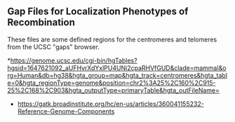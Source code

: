 ## Gap Files for Localization Phenotypes of Recombination

These files are some defined regions for the centromeres and telomeres from the UCSC "gaps" browser.

*https://genome.ucsc.edu/cgi-bin/hgTables?hgsid=1647621092_aUFHvrXdYxlPU4UNi2cpaRHVfGUD&clade=mammal&org=Human&db=hg38&hgta_group=map&hgta_track=centromeres&hgta_table=0&hgta_regionType=genome&position=chr2%3A25%2C160%2C915-25%2C168%2C903&hgta_outputType=primaryTable&hgta_outFileName=
* https://gatk.broadinstitute.org/hc/en-us/articles/360041155232-Reference-Genome-Components
